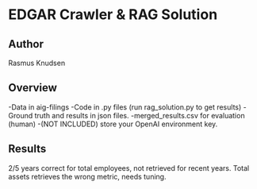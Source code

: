 # EDGAR Crawler & RAG Solution

## Author
Rasmus Knudsen

## Overview
-Data in aig-filings
-Code in .py files (run rag_solution.py to get results)
-Ground truth and results in json files. 
-merged_results.csv for evaluation (human)
-(NOT INCLUDED) store your OpenAI environment key. 

## Results
2/5 years correct for total employees, not retrieved for recent years. 
Total assets retrieves the wrong metric, needs tuning. 